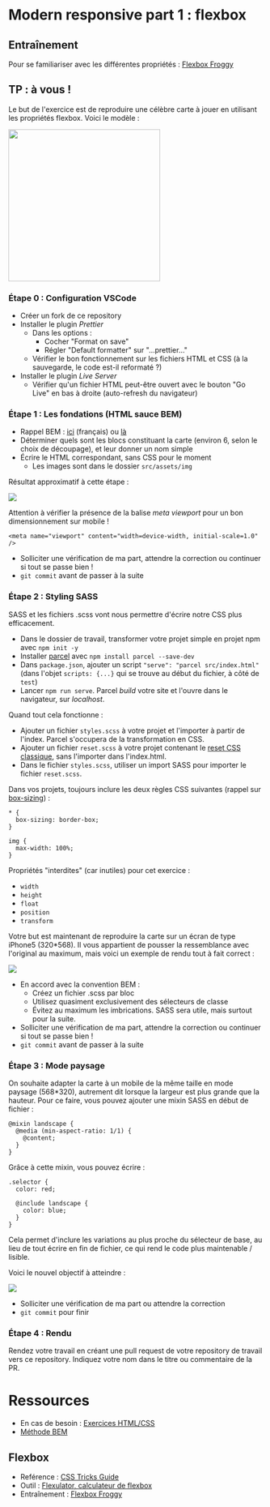 # Modern responsive part 1 : flexbox

## Entraînement

Pour se familiariser avec les différentes propriétés :
[Flexbox Froggy](https://flexboxfroggy.com/#fr)

## TP : à vous !

Le but de l'exercice est de reproduire une célèbre carte à jouer en utilisant les propriétés flexbox. Voici le modèle :

<img src="src/assets/models/card.jpg" width="300px">

### Étape 0 : Configuration VSCode

- Créer un fork de ce repository
- Installer le plugin _Prettier_
  - Dans les options :
    - Cocher "Format on save"
    - Régler "Default formatter" sur "...prettier..."
  - Vérifier le bon fonctionnement sur les fichiers HTML et CSS (à la sauvegarde, le code est-il reformaté ?)
- Installer le plugin _Live Server_
  - Vérifier qu'un fichier HTML peut-être ouvert avec le bouton "Go Live" en bas à droite (auto-refresh du navigateur)

### Étape 1 : Les fondations (HTML sauce BEM)

- Rappel BEM : [ici](https://www.alticreation.com/bem-pour-le-css/) (français) ou [là](https://css-tricks.com/bem-101/)
- Déterminer quels sont les blocs constituant la carte (environ 6, selon le choix de découpage), et leur donner un nom simple
- Écrire le HTML correspondant, sans CSS pour le moment
  - Les images sont dans le dossier `src/assets/img`

Résultat approximatif à cette étape :

![](src/assets/models/html.png)

Attention à vérifier la présence de la balise _meta viewport_ pour un bon dimensionnement sur mobile !

```
<meta name="viewport" content="width=device-width, initial-scale=1.0" />
```

- Solliciter une vérification de ma part, attendre la correction ou continuer si tout se passe bien !
- `git commit` avant de passer à la suite

### Étape 2 : Styling SASS

SASS et les fichiers .scss vont nous permettre d'écrire notre CSS plus efficacement.

- Dans le dossier de travail, transformer votre projet simple en projet npm avec `npm init -y`
- Installer [parcel](https://parceljs.org/) avec `npm install parcel --save-dev`
- Dans `package.json`, ajouter un script `"serve": "parcel src/index.html"` (dans l'objet `scripts: {...}` qui se trouve au début du fichier, à côté de `test`)
- Lancer `npm run serve`. Parcel _build_ votre site et l'ouvre dans le navigateur, sur _localhost_.

Quand tout cela fonctionne :

- Ajouter un fichier `styles.scss` à votre projet et l'importer à partir de l'index. Parcel s'occupera de la transformation en CSS.
- Ajouter un fichier `reset.scss` à votre projet contenant le [reset CSS classique](https://meyerweb.com/eric/tools/css/reset/), sans l'importer dans l'index.html.
- Dans le fichier `styles.scss`, utiliser un import SASS pour importer le fichier `reset.scss`.

Dans vos projets, toujours inclure les deux règles CSS suivantes (rappel sur [box-sizing](https://developer.mozilla.org/fr/docs/Web/CSS/box-sizing)) :

```
* {
  box-sizing: border-box;
}

img {
  max-width: 100%;
}
```

Propriétés "interdites" (car inutiles) pour cet exercice :

- `width`
- `height`
- `float`
- `position`
- `transform`

Votre but est maintenant de reproduire la carte sur un écran de type iPhone5 (320\*568). Il vous appartient de pousser la ressemblance avec l'original au maximum, mais voici un exemple de rendu tout à fait correct :

![](src/assets/models/portrait.png)

- En accord avec la convention BEM :
  - Créez un fichier .scss par bloc
  - Utilisez quasiment exclusivement des sélecteurs de classe
  - Évitez au maximum les imbrications. SASS sera utile, mais surtout pour la suite.
- Solliciter une vérification de ma part, attendre la correction ou continuer si tout se passe bien !
- `git commit` avant de passer à la suite

### Étape 3 : Mode paysage

On souhaite adapter la carte à un mobile de la même taille en mode paysage (568\*320), autrement dit lorsque la largeur est plus grande que la hauteur.
Pour ce faire, vous pouvez ajouter une mixin SASS en début de fichier :

```
@mixin landscape {
  @media (min-aspect-ratio: 1/1) {
    @content;
  }
}
```

Grâce à cette mixin, vous pouvez écrire :

```
.selector {
  color: red;

  @include landscape {
    color: blue;
  }
}
```

Cela permet d'inclure les variations au plus proche du sélecteur de base, au lieu de tout écrire en fin de fichier, ce qui rend le code plus maintenable / lisible.

Voici le nouvel objectif à atteindre :

![](src/assets/models/landscape.png)

- Solliciter une vérification de ma part ou attendre la correction
- `git commit` pour finir

### Étape 4 : Rendu

Rendez votre travail en créant une pull request de votre repository de travail vers ce repository.
Indiquez votre nom dans le titre ou commentaire de la PR.

# Ressources

- En cas de besoin : [Exercices HTML/CSS](https://htmlcss2018.netlify.com/)
- [Méthode BEM](http://getbem.com/introduction/)

## Flexbox

- Reférence : [CSS Tricks Guide](https://css-tricks.com/snippets/css/a-guide-to-flexbox/)
- Outil : [Flexulator, calculateur de flexbox](https://www.flexulator.com/)
- Entraînement : [Flexbox Froggy](https://flexboxfroggy.com/#fr)
